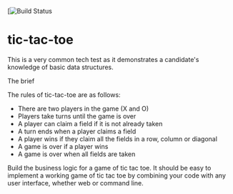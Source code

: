 [![Build Status](https://travis-ci.org/MaxProvin/tic-tac-toe.svg?branch=master)

# tic-tac-toe

This is a very common tech test as it demonstrates a candidate's knowledge of basic data structures.

The brief

The rules of tic-tac-toe are as follows:

- There are two players in the game (X and O)
- Players take turns until the game is over
- A player can claim a field if it is not already taken
- A turn ends when a player claims a field
- A player wins if they claim all the fields in a row, column or diagonal
- A game is over if a player wins
- A game is over when all fields are taken

Build the business logic for a game of tic tac toe. It should be easy to implement a working game of tic tac toe by combining your code with any user interface, whether web or command line.